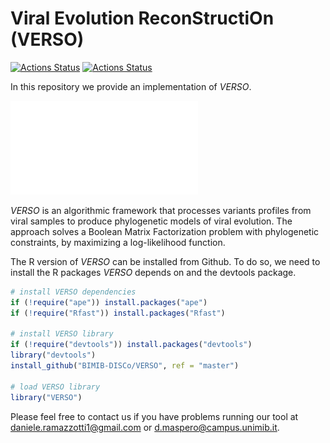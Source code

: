 Viral Evolution ReconStructiOn (VERSO)
================

[![Actions Status](https://github.com/BIMIB-DISCo/VERSO/workflows/check-master/badge.svg)](https://github.com/BIMIB-DISCo/VERSO/actions?query=workflow%3Acheck-master)
[![Actions Status](https://github.com/BIMIB-DISCo/VERSO/workflows/check-development/badge.svg)](https://github.com/BIMIB-DISCo/VERSO/actions?query=workflow%3Acheck-development)

In this repository we provide an implementation of *VERSO*. 

![Imgur Graphical Abstract](graphical_abstract.pdf)

*VERSO* is an algorithmic framework that processes variants profiles from viral samples to produce phylogenetic 
models of viral evolution. The approach solves a Boolean Matrix Factorization problem with phylogenetic constraints, 
by maximizing a log-likelihood function. 

The R version of *VERSO* can be installed from Github. To do so, we need to install the R packages *VERSO* depends on and the devtools package. 

```r
# install VERSO dependencies
if (!require("ape")) install.packages("ape")
if (!require("Rfast")) install.packages("Rfast")

# install VERSO library
if (!require("devtools")) install.packages("devtools")
library("devtools")
install_github("BIMIB-DISCo/VERSO", ref = "master")

# load VERSO library
library("VERSO")
```

Please feel free to contact us if you have problems running our tool at daniele.ramazzotti1@gmail.com or d.maspero@campus.unimib.it. 
